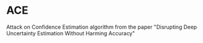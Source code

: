 # ACE
Attack on Confidence Estimation algorithm from the paper "Disrupting Deep Uncertainty Estimation Without Harming Accuracy"
